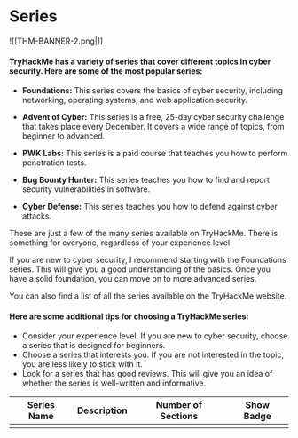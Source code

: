 # Series

![[THM-BANNER-2.png|]]

#### TryHackMe has a variety of series that cover different topics in cyber security. Here are some of the most popular series:

- **Foundations:** This series covers the basics of cyber security, including networking, operating systems, and web application security.
    
- **Advent of Cyber:** This series is a free, 25-day cyber security challenge that takes place every December. It covers a wide range of topics, from beginner to advanced.
    
- **PWK Labs:** This series is a paid course that teaches you how to perform penetration tests.
    
- **Bug Bounty Hunter:** This series teaches you how to find and report security vulnerabilities in software.
    
- **Cyber Defense:** This series teaches you how to defend against cyber attacks.
 

These are just a few of the many series available on TryHackMe. There is something for everyone, regardless of your experience level.

If you are new to cyber security, I recommend starting with the Foundations series. This will give you a good understanding of the basics. Once you have a solid foundation, you can move on to more advanced series.

You can also find a list of all the series available on the TryHackMe website.

#### Here are some additional tips for choosing a TryHackMe series:

- Consider your experience level. If you are new to cyber security, choose a series that is designed for beginners.
- Choose a series that interests you. If you are not interested in the topic, you are less likely to stick with it.
- Look for a series that has good reviews. This will give you an idea of whether the series is well-written and informative.

| Series Name | Description | Number of Sections | Show Badge | 
| ----------- | ----------- | ------------------ | ---------- |
|             |             |                    |            |